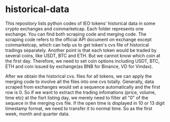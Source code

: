 # historical-data

This repository lists python codes of IEO tokens' historical data in some crypto exchanges and coinmarketcap. Each folder represents one exchange. You can find both scraping code and merging code. The scraping code refers to the official API document on exchange except coinmarketcap, which can help us to get token's cvs file of historical tradings separately. Another point is that each token would be traded by several coins, like USDT, BTC and ETH. But we cannot know which coin at the first day. Therefore, we need to set coin options including USDT, BTC, ETH  and coin issued by exchange(as BNB for Binance, VD for Vindax).

After we obtain the historical cvs. files for all tokens, we can apply the merging code to involve all the files into one cvs totally. Generally, data scraped from exchanges would set a sequence automatically and the first row is 0. So if we want to extract the trading infomations (price, volume, time etc) at the fisrt listing day, we merely need to filter all "0" of the sequece in the merging cvs file. If the open time is displayed in 10 or 13 digit timestamp format, we need to transfer it to normal time.  So as the first week, month and quarter data.

